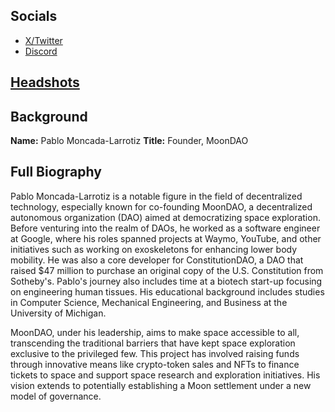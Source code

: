 ## Socials 
- [X/Twitter](https://twitter.com/pablo_moncada_)
- [Discord](https://discord.com/users/494739213137346561)
## [Headshots](https://photos.app.goo.gl/rptCMbN3xCPfDaWP9)

## Background
**Name:** Pablo Moncada-Larrotiz
**Title:** Founder, MoonDAO
## Full Biography
Pablo Moncada-Larrotiz is a notable figure in the field of decentralized technology, especially known for co-founding MoonDAO, a decentralized autonomous organization (DAO) aimed at democratizing space exploration. Before venturing into the realm of DAOs, he worked as a software engineer at Google, where his roles spanned projects at Waymo, YouTube, and other initiatives such as working on exoskeletons for enhancing lower body mobility. He was also a core developer for ConstitutionDAO, a DAO that raised $47 million to purchase an original copy of the U.S. Constitution from Sotheby's. Pablo's journey also includes time at a biotech start-up focusing on engineering human tissues. His educational background includes studies in Computer Science, Mechanical Engineering, and Business at the University of Michigan.

MoonDAO, under his leadership, aims to make space accessible to all, transcending the traditional barriers that have kept space exploration exclusive to the privileged few. This project has involved raising funds through innovative means like crypto-token sales and NFTs to finance tickets to space and support space research and exploration initiatives. His vision extends to potentially establishing a Moon settlement under a new model of governance.